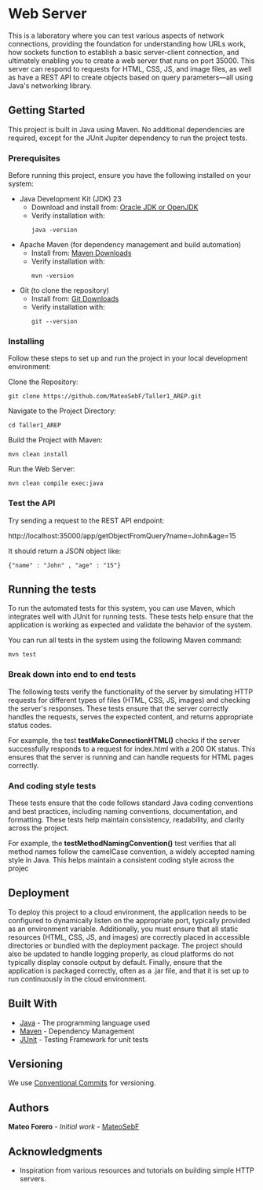 # Web Server

This is a laboratory where you can test various aspects of network connections, providing the foundation for understanding how URLs work, how sockets function to establish a basic server-client connection, and ultimately enabling you to create a web server that runs on port 35000. This server can respond to requests for HTML, CSS, JS, and image files, as well as have a REST API to create objects based on query parameters—all using Java's networking library.

## Getting Started

This project is built in Java using Maven. No additional dependencies are required, except for the JUnit Jupiter dependency to run the project tests.


### Prerequisites

Before running this project, ensure you have the following installed on your system:

* Java Development Kit (JDK) 23
    * Download and install from: [Oracle JDK or OpenJDK](https://www.oracle.com/co/java/technologies/downloads/)
    * Verify installation with:
        ```
        java -version
        ```
* Apache Maven (for dependency management and build automation)
    * Install from: [Maven Downloads](https://maven.apache.org/download.cgi#Installation)
    * Verify installation with:
        ```
        mvn -version
        ```
* Git (to clone the repository)
    * Install from: [Git Downloads](https://git-scm.com/downloads)
    * Verify installation with:
        ```
        git --version
        ```

### Installing

Follow these steps to set up and run the project in your local development environment:

Clone the Repository:

```
git clone https://github.com/MateoSebF/Taller1_AREP.git

```

Navigate to the Project Directory:

```
cd Taller1_AREP
```

Build the Project with Maven:

```
mvn clean install
```

Run the Web Server:

```
mvn clean compile exec:java
```
### Test the API
Try sending a request to the REST API endpoint:

http://localhost:35000/app/getObjectFromQuery?name=John&age=15

It should return a JSON object like:

```
{"name" : "John" , "age" : "15"}
```

## Running the tests

To run the automated tests for this system, you can use Maven, which integrates well with JUnit for running tests. These tests help ensure that the application is working as expected and validate the behavior of the system.

You can run all tests in the system using the following Maven command:

```
mvn test
```

### Break down into end to end tests

The following tests verify the functionality of the server by simulating HTTP requests for different types of files (HTML, CSS, JS, images) and checking the server's responses. These tests ensure that the server correctly handles the requests, serves the expected content, and returns appropriate status codes.

For example, the test **testMakeConnectionHTML()** checks if the server successfully responds to a request for index.html with a 200 OK status. This ensures that the server is running and can handle requests for HTML pages correctly.

### And coding style tests

These tests ensure that the code follows standard Java coding conventions and best practices, including naming conventions, documentation, and formatting. These tests help maintain consistency, readability, and clarity across the project.

For example, the **testMethodNamingConvention()** test verifies that all method names follow the camelCase convention, a widely accepted naming style in Java. This helps maintain a consistent coding style across the projec

## Deployment

To deploy this project to a cloud environment, the application needs to be configured to dynamically listen on the appropriate port, typically provided as an environment variable. Additionally, you must ensure that all static resources (HTML, CSS, JS, and images) are correctly placed in accessible directories or bundled with the deployment package. The project should also be updated to handle logging properly, as cloud platforms do not typically display console output by default. Finally, ensure that the application is packaged correctly, often as a .jar file, and that it is set up to run continuously in the cloud environment.

## Built With

* [Java](https://www.oracle.com/co/java/technologies/downloads/) - The programming language used
* [Maven](https://maven.apache.org/) - Dependency Management
* [JUnit](https://junit.org/junit5/) - Testing Framework for unit tests

## Versioning

We use [Conventional Commits](https://www.conventionalcommits.org/en/v1.0.0/) for versioning.  

## Authors

**Mateo Forero** - *Initial work* - [MateoSebF](https://github.com/MateoSebF)

## Acknowledgments

* Inspiration from various resources and tutorials on building simple HTTP servers.